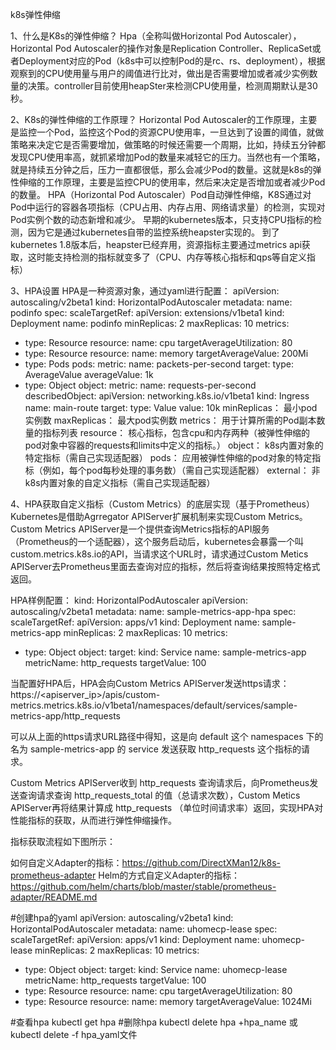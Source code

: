 k8s弹性伸缩

1、什么是K8s的弹性伸缩？
Hpa（全称叫做Horizontal Pod Autoscaler），Horizontal Pod Autoscaler的操作对象是Replication Controller、ReplicaSet或者Deployment对应的Pod（k8s中可以控制Pod的是rc、rs、deployment），根据观察到的CPU使用量与用户的阈值进行比对，做出是否需要增加或者减少实例数量的决策。controller目前使用heapSter来检测CPU使用量，检测周期默认是30秒。

2、K8s的弹性伸缩的工作原理？
Horizontal Pod Autoscaler的工作原理，主要是监控一个Pod，监控这个Pod的资源CPU使用率，一旦达到了设置的阈值，就做策略来决定它是否需要增加，做策略的时候还需要一个周期，比如，持续五分钟都发现CPU使用率高，就抓紧增加Pod的数量来减轻它的压力。当然也有一个策略，就是持续五分钟之后，压力一直都很低，那么会减少Pod的数量。这就是k8s的弹性伸缩的工作原理，主要是监控CPU的使用率，然后来决定是否增加或者减少Pod的数量。
HPA（Horizontal Pod Autoscaler）Pod自动弹性伸缩，K8S通过对Pod中运行的容器各项指标（CPU占用、内存占用、网络请求量）的检测，实现对Pod实例个数的动态新增和减少。
早期的kubernetes版本，只支持CPU指标的检测，因为它是通过kubernetes自带的监控系统heapster实现的。
到了kubernetes 1.8版本后，heapster已经弃用，资源指标主要通过metrics api获取，这时能支持检测的指标就变多了（CPU、内存等核心指标和qps等自定义指标）

3、HPA设置
HPA是一种资源对象，通过yaml进行配置：
apiVersion: autoscaling/v2beta1
kind: HorizontalPodAutoscaler
metadata:
  name: podinfo
spec:
  scaleTargetRef:
    apiVersion: extensions/v1beta1
    kind: Deployment
    name: podinfo
  minReplicas: 2
  maxReplicas: 10
  metrics:
  - type: Resource
    resource:
      name: cpu
      targetAverageUtilization: 80
  - type: Resource
    resource:
      name: memory
      targetAverageValue: 200Mi
  - type: Pods
    pods:
      metric:
        name: packets-per-second
      target:
        type: AverageValue
        averageValue: 1k
  - type: Object
    object:
      metric:
        name: requests-per-second
      describedObject:
        apiVersion: networking.k8s.io/v1beta1
        kind: Ingress
        name: main-route
      target:
        type: Value
        value: 10k
minReplicas： 最小pod实例数
maxReplicas： 最大pod实例数
metrics： 用于计算所需的Pod副本数量的指标列表
resource： 核心指标，包含cpu和内存两种（被弹性伸缩的pod对象中容器的requests和limits中定义的指标。）
object： k8s内置对象的特定指标（需自己实现适配器）
pods： 应用被弹性伸缩的pod对象的特定指标（例如，每个pod每秒处理的事务数）（需自己实现适配器）
external： 非k8s内置对象的自定义指标（需自己实现适配器）

4、HPA获取自定义指标（Custom Metrics）的底层实现（基于Prometheus）
Kubernetes是借助Agrregator APIServer扩展机制来实现Custom Metrics。Custom Metrics APIServer是一个提供查询Metrics指标的API服务（Prometheus的一个适配器），这个服务启动后，kubernetes会暴露一个叫custom.metrics.k8s.io的API，当请求这个URL时，请求通过Custom Metics APIServer去Prometheus里面去查询对应的指标，然后将查询结果按照特定格式返回。

HPA样例配置：
kind: HorizontalPodAutoscaler
apiVersion: autoscaling/v2beta1
metadata:
  name: sample-metrics-app-hpa
spec:
  scaleTargetRef:
    apiVersion: apps/v1
    kind: Deployment
    name: sample-metrics-app
  minReplicas: 2
  maxReplicas: 10
  metrics:
  - type: Object
    object:
      target:
        kind: Service
        name: sample-metrics-app
      metricName: http_requests
      targetValue: 100

当配置好HPA后，HPA会向Custom Metrics APIServer发送https请求：
https://<apiserver_ip>/apis/custom-metrics.metrics.k8s.io/v1beta1/namespaces/default/services/sample-metrics-app/http_requests

可以从上面的https请求URL路径中得知，这是向 default 这个 namespaces 下的名为 sample-metrics-app 的 service 发送获取 http_requests 这个指标的请求。

Custom Metrics APIServer收到 http_requests 查询请求后，向Prometheus发送查询请求查询 http_requests_total 的值（总请求次数），Custom Metics APIServer再将结果计算成 http_requests （单位时间请求率）返回，实现HPA对性能指标的获取，从而进行弹性伸缩操作。

指标获取流程如下图所示：

如何自定义Adapter的指标：https://github.com/DirectXMan12/k8s-prometheus-adapter
Helm的方式自定义Adapter的指标：
https://github.com/helm/charts/blob/master/stable/prometheus-adapter/README.md


#创建hpa的yaml
apiVersion: autoscaling/v2beta1
kind: HorizontalPodAutoscaler
metadata:
  name: uhomecp-lease
spec:
  scaleTargetRef:
    apiVersion: apps/v1
    kind: Deployment
    name: uhomecp-lease
  minReplicas: 2
  maxReplicas: 10
  metrics:
  - type: Object
    object:
      target:
        kind: Service
        name: uhomecp-lease
      metricName: http_requests
      targetValue: 100
  - type: Resource
    resource:
      name: cpu
      targetAverageUtilization: 80
  - type: Resource
    resource:
      name: memory
      targetAverageValue: 1024Mi


#查看hpa
kubectl get hpa
#删除hpa
kubectl delete hpa +hpa_name
或 kubectl delete -f hpa_yaml文件






